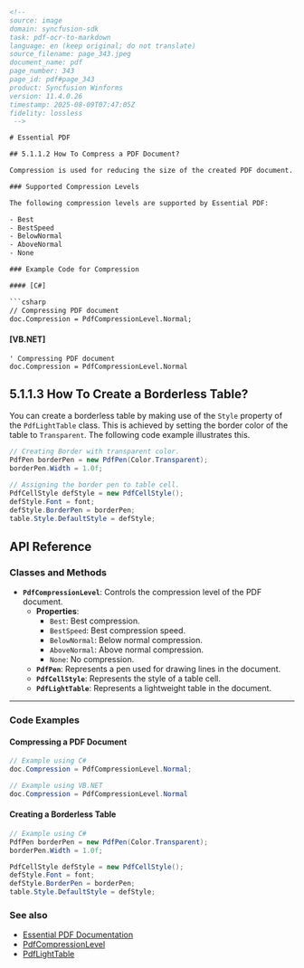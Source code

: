 ```html
<!-- 
source: image
domain: syncfusion-sdk
task: pdf-ocr-to-markdown
language: en (keep original; do not translate)
source_filename: page_343.jpeg
document_name: pdf
page_number: 343
page_id: pdf#page_343
product: Syncfusion Winforms
version: 11.4.0.26
timestamp: 2025-08-09T07:47:05Z
fidelity: lossless 
 -->

# Essential PDF

## 5.1.1.2 How To Compress a PDF Document?

Compression is used for reducing the size of the created PDF document. Essential PDF controls the compression level of the document by using the `PdfCompressionLevel` class with the help of the LZW and zlib/deflate compression algorithms. Both LZW and Flate methods compress either binary data or ASCII text, but always produce binary data, even if the original data is text.

### Supported Compression Levels

The following compression levels are supported by Essential PDF:

- Best
- BestSpeed
- BelowNormal
- AboveNormal
- None

### Example Code for Compression

#### [C#]

```csharp
// Compressing PDF document
doc.Compression = PdfCompressionLevel.Normal;
```

#### [VB.NET]

```vbnet
' Compressing PDF document
doc.Compression = PdfCompressionLevel.Normal
```

## 5.1.1.3 How To Create a Borderless Table?

You can create a borderless table by making use of the `Style` property of the `PdfLightTable` class. This is achieved by setting the border color of the table to `Transparent`. The following code example illustrates this.

```csharp
// Creating Border with transparent color.
PdfPen borderPen = new PdfPen(Color.Transparent);
borderPen.Width = 1.0f;

// Assigning the border pen to table cell.
PdfCellStyle defStyle = new PdfCellStyle();
defStyle.Font = font;
defStyle.BorderPen = borderPen;
table.Style.DefaultStyle = defStyle;
```

## API Reference

### Classes and Methods

- **`PdfCompressionLevel`**: Controls the compression level of the PDF document.
  - **Properties**:
    - `Best`: Best compression.
    - `BestSpeed`: Best compression speed.
    - `BelowNormal`: Below normal compression.
    - `AboveNormal`: Above normal compression.
    - `None`: No compression.
  - **`PdfPen`**: Represents a pen used for drawing lines in the document.
  - **`PdfCellStyle`**: Represents the style of a table cell.
  - **`PdfLightTable`**: Represents a lightweight table in the document.

---

### Code Examples

#### Compressing a PDF Document

```csharp
// Example using C#
doc.Compression = PdfCompressionLevel.Normal;

// Example using VB.NET
doc.Compression = PdfCompressionLevel.Normal
```

#### Creating a Borderless Table

```csharp
// Example using C#
PdfPen borderPen = new PdfPen(Color.Transparent);
borderPen.Width = 1.0f;

PdfCellStyle defStyle = new PdfCellStyle();
defStyle.Font = font;
defStyle.BorderPen = borderPen;
table.Style.DefaultStyle = defStyle;
```

### See also

- [Essential PDF Documentation](https://www.syncfusion.com/documentation)
- [PdfCompressionLevel](https://www.syncfusion.com/documentation/pdf/compression-level)
- [PdfLightTable](https://www.syncfusion.com/documentation/pdf/light-table)

<!-- tags: [Essential PDF, compression, borderless table, PdfCompressionLevel, PdfLightTable] keywords: [compression level, borderless, tables, transparency, control, document, size reduction] -->
```